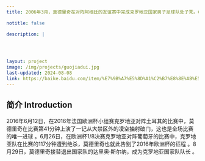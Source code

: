 ```yaml
---
title: 2006年3月，莫德里奇在对阵阿根廷的友谊赛中完成克罗地亚国家男子足球队处子秀。6月，莫德里奇在2006年德国世界杯小组赛克罗地亚对阵日本和澳大利亚的比赛中替补上场 。

notitle: false

description: |
  



layout: project
image: /img/projects/guojiadui.jpg
last-updated: 2024-08-08
link: https://baike.baidu.com/item/%E7%9B%A7%E5%8D%A1%C2%B7%E8%8E%AB%E5%BE%B7%E9%87%8C%E5%A5%87/3311744
---
```


## 简介 Introduction

2016年6月12日，在2016年法国欧洲杯小组赛克罗地亚对阵土耳其的比赛中，莫德里奇在比赛第41分钟上演了一记从大禁区外的凌空抽射破门，这也是全场比赛的唯一进球 。6月26日，在欧洲杯1/8决赛克罗地亚对阵葡萄牙的比赛中，克罗地亚队在比赛的117分钟遭到绝杀，莫德里奇也就此告别了2016年欧洲杯的征程 。8月29日，莫德里奇接替退出国家队的达里奥·斯尔纳，成为克罗地亚国家队队长 。

